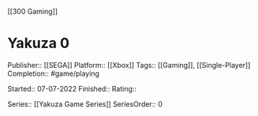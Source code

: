 [[300 Gaming]]

# Yakuza 0

Publisher:: [[SEGA]]
Platform:: [[Xbox]]
Tags:: [[Gaming]], [[Single-Player]]
Completion:: #game/playing

Started:: 07-07-2022
Finished:: 
Rating:: 

Series:: [[Yakuza Game Series]]
SeriesOrder:: 0